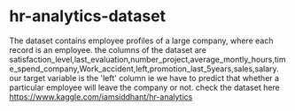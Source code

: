 # hr-analytics-dataset

The dataset contains employee profiles of a large company, where each record is an employee.
the columns of the dataset are satisfaction_level,last_evaluation,number_project,average_montly_hours,time_spend_company,Work_accident,left,promotion_last_5years,sales,salary.
our target variable is the 'left' column ie we have to predict that whether a particular employee will leave the company or not.
check the dataset here https://www.kaggle.com/iamsiddhant/hr-analytics 


